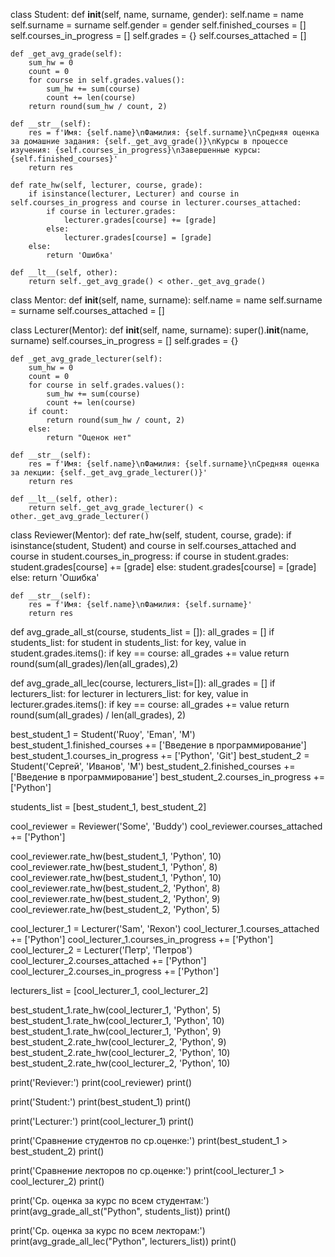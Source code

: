 class Student:
    def __init__(self, name, surname, gender):
        self.name = name
        self.surname = surname
        self.gender = gender
        self.finished_courses = []
        self.courses_in_progress = []
        self.grades = {}
        self.courses_attached = []

    def _get_avg_grade(self):
        sum_hw = 0
        count = 0
        for course in self.grades.values():
            sum_hw += sum(course)
            count += len(course)
        return round(sum_hw / count, 2)

    def __str__(self):
        res = f'Имя: {self.name}\nФамилия: {self.surname}\nСредняя оценка за домашние задания: {self._get_avg_grade()}\nКурсы в процессе изучения: {self.courses_in_progress}\nЗавершенные курсы: {self.finished_courses}'
        return res

    def rate_hw(self, lecturer, course, grade):
        if isinstance(lecturer, Lecturer) and course in self.courses_in_progress and course in lecturer.courses_attached:
            if course in lecturer.grades:
                lecturer.grades[course] += [grade]
            else:
                lecturer.grades[course] = [grade]
        else:
            return 'Ошибка'

    def __lt__(self, other):
        return self._get_avg_grade() < other._get_avg_grade()


class Mentor:
    def __init__(self, name, surname):
        self.name = name
        self.surname = surname
        self.courses_attached = []

class Lecturer(Mentor):
    def __init__(self, name, surname):
        super().__init__(name, surname)
        self.courses_in_progress = []
        self.grades = {}

    def _get_avg_grade_lecturer(self):
        sum_hw = 0
        count = 0
        for course in self.grades.values():
            sum_hw += sum(course)
            count += len(course)
        if count:
            return round(sum_hw / count, 2)
        else:
            return "Оценок нет"

    def __str__(self):
        res = f'Имя: {self.name}\nФамилия: {self.surname}\nСредняя оценка за лекции: {self._get_avg_grade_lecturer()}'
        return res

    def __lt__(self, other):
        return self._get_avg_grade_lecturer() < other._get_avg_grade_lecturer()

class Reviewer(Mentor):
    def rate_hw(self, student, course, grade):
        if isinstance(student, Student) and course in self.courses_attached and course in student.courses_in_progress:
            if course in student.grades:
                student.grades[course] += [grade]
            else:
                student.grades[course] = [grade]
        else:
            return 'Ошибка'

    def __str__(self):
        res = f'Имя: {self.name}\nФамилия: {self.surname}'
        return res

def avg_grade_all_st(course, students_list = []):
        all_grades = []
        if students_list:
            for student in students_list:
                for key, value in student.grades.items():
                    if key == course:
                        all_grades += value
            return round(sum(all_grades)/len(all_grades),2)

def avg_grade_all_lec(course, lecturers_list=[]):
    all_grades = []
    if lecturers_list:
        for lecturer in lecturers_list:
            for key, value in lecturer.grades.items():
                if key == course:
                    all_grades += value
        return round(sum(all_grades) / len(all_grades), 2)


best_student_1 = Student('Ruoy', 'Eman', 'M')
best_student_1.finished_courses += ['Введение в программирование']
best_student_1.courses_in_progress += ['Python', 'Git']
best_student_2 = Student('Сергей', 'Иванов', 'M')
best_student_2.finished_courses += ['Введение в программирование']
best_student_2.courses_in_progress += ['Python']

students_list = [best_student_1, best_student_2]

cool_reviewer = Reviewer('Some', 'Buddy')
cool_reviewer.courses_attached += ['Python']

cool_reviewer.rate_hw(best_student_1, 'Python', 10)
cool_reviewer.rate_hw(best_student_1, 'Python', 8)
cool_reviewer.rate_hw(best_student_1, 'Python', 10)
cool_reviewer.rate_hw(best_student_2, 'Python', 8)
cool_reviewer.rate_hw(best_student_2, 'Python', 9)
cool_reviewer.rate_hw(best_student_2, 'Python', 5)

cool_lecturer_1 = Lecturer('Sam', 'Rexon')
cool_lecturer_1.courses_attached += ['Python']
cool_lecturer_1.courses_in_progress += ['Python']
cool_lecturer_2 = Lecturer('Петр', 'Петров')
cool_lecturer_2.courses_attached += ['Python']
cool_lecturer_2.courses_in_progress += ['Python']

lecturers_list = [cool_lecturer_1, cool_lecturer_2]

best_student_1.rate_hw(cool_lecturer_1, 'Python', 5)
best_student_1.rate_hw(cool_lecturer_1, 'Python', 10)
best_student_1.rate_hw(cool_lecturer_1, 'Python', 9)
best_student_2.rate_hw(cool_lecturer_2, 'Python', 9)
best_student_2.rate_hw(cool_lecturer_2, 'Python', 10)
best_student_2.rate_hw(cool_lecturer_2, 'Python', 10)

print('Reviever:')
print(cool_reviewer)
print()

print('Student:')
print(best_student_1)
print()

print('Lecturer:')
print(cool_lecturer_1)
print()

print('Сравнение студентов по ср.оценке:')
print(best_student_1 > best_student_2)
print()

print('Сравнение лекторов по ср.оценке:')
print(cool_lecturer_1 > cool_lecturer_2)
print()

print('Ср. оценка за курс по всем студентам:')
print(avg_grade_all_st("Python", students_list))
print()

print('Ср. оценка за курс по всем лекторам:')
print(avg_grade_all_lec("Python", lecturers_list))
print()
